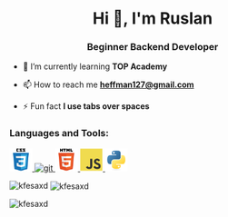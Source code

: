 <h1 align="center">Hi 👋, I'm Ruslan</h1>
<h3 align="center">Beginner Backend Developer</h3>

- 🌱 I’m currently learning **TOP Academy**

- 📫 How to reach me **heffman127@gmail.com**

- ⚡ Fun fact **I use tabs over spaces**

<h3 align="left">Languages and Tools:</h3>
<p align="left"> <a href="https://www.w3schools.com/css/" target="_blank" rel="noreferrer"> <img src="https://raw.githubusercontent.com/devicons/devicon/master/icons/css3/css3-original-wordmark.svg" alt="css3" width="40" height="40"/> </a> <a href="https://git-scm.com/" target="_blank" rel="noreferrer"> <img src="https://www.vectorlogo.zone/logos/git-scm/git-scm-icon.svg" alt="git" width="40" height="40"/> </a> <a href="https://www.w3.org/html/" target="_blank" rel="noreferrer"> <img src="https://raw.githubusercontent.com/devicons/devicon/master/icons/html5/html5-original-wordmark.svg" alt="html5" width="40" height="40"/> </a> <a href="https://developer.mozilla.org/en-US/docs/Web/JavaScript" target="_blank" rel="noreferrer"> <img src="https://raw.githubusercontent.com/devicons/devicon/master/icons/javascript/javascript-original.svg" alt="javascript" width="40" height="40"/> </a> <a href="https://www.python.org" target="_blank" rel="noreferrer"> <img src="https://raw.githubusercontent.com/devicons/devicon/master/icons/python/python-original.svg" alt="python" width="40" height="40"/> </a> </p>

<p><img align="left" src="https://github-readme-stats.vercel.app/api/top-langs?username=kfesaxd&show_icons=true&locale=en&layout=compact" alt="kfesaxd" /></p>

<p>&nbsp;<img align="center" src="https://github-readme-stats.vercel.app/api?username=kfesaxd&show_icons=true&locale=en" alt="kfesaxd" /></p>

<p align="left"> <img src="https://komarev.com/ghpvc/?username=kfesaxd&label=Profile%20views&color=0e75b6&style=flat" alt="kfesaxd" /> </p>
